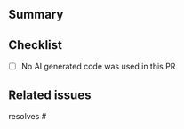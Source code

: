 ## Summary
<!-- Mandatory
Explain here the why, the rationale and motivation, for the changes.
-->

## Checklist
<!-- Mandatory
Please confirm the following by placing an "x" between the []:
-->

- [ ] No AI generated code was used in this PR

## Related issues
<!-- Mandatory
All PRs should resolve an issue, if one does not exist, please open one.
-->

resolves #
